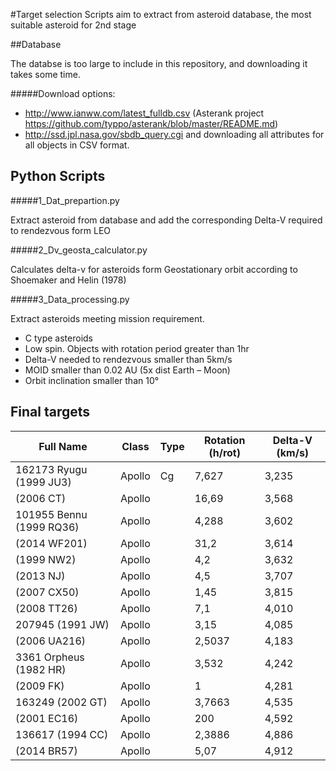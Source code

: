 #Target selection
Scripts aim to extract from asteroid database, the most suitable asteroid for 2nd stage

##Database

The databse is too large to include in this repository, and downloading it takes some time. 

#####Download options: 

  - http://www.ianww.com/latest_fulldb.csv (Asterank project https://github.com/typpo/asterank/blob/master/README.md)
  - http://ssd.jpl.nasa.gov/sbdb_query.cgi and downloading all attributes for all objects in CSV format.

## Python Scripts

#####1_Dat_prepartion.py

Extract asteroid from database and add the corresponding Delta-V required to rendezvous form LEO

#####2_Dv_geosta_calculator.py

Calculates delta-v for asteroids form Geostationary orbit according to Shoemaker and Helin (1978)

#####3_Data_processing.py

Extract asteroids meeting mission requirement.
  -	C type asteroids 
  -	Low spin. Objects with rotation period greater than 1hr
  -	Delta-V needed to rendezvous smaller than 5km/s
  -	MOID smaller than 0.02 AU (5x dist Earth – Moon)
  -	Orbit inclination smaller than 10°


## Final targets

| Full Name                    | Class         | Type  | Rotation (h/rot)  | Delta-V (km/s)|
| -----------------------------|---------------|-------|-------------------|---------------|
| 162173 Ryugu (1999 JU3)      |Apollo         |Cg     |7,627              |3,235          |
|       (2006 CT)              |Apollo         |       |16,69              |3,568          |
|101955 Bennu (1999 RQ36)      |Apollo         |       |4,288              |3,602          |
|       (2014 WF201)           |Apollo         |       |31,2               |3,614          |
|              (1999 NW2)      |Apollo         |       |4,2                |3,632          |
|       (2013 NJ)              |Apollo         |       |4,5                |3,707          |
|       (2007 CX50)            |Apollo         |       |1,45               |3,815          |
|       (2008 TT26)            |Apollo         |       |7,1                |4,010          |
|207945 (1991 JW)              |Apollo         |       |3,15               |4,085          |
|       (2006 UA216)           |Apollo         |       |2,5037             |4,183          |
|  3361 Orpheus (1982 HR)      |Apollo         |       |3,532              |4,242          |
|       (2009 FK)              |Apollo         |       |1                  |4,281          |
|163249 (2002 GT)              |Apollo         |       |3,7663             |4,535          |
|       (2001 EC16)            |Apollo         |       |200                |4,592          |
|136617 (1994 CC)              |Apollo         |       |2,3886             |4,886          |
|       (2014 BR57)            |Apollo         |       |5,07               |4,912          |
